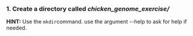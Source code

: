 ### 1. Create a directory called *chicken_genome_exercise/* 
  
  **HINT:** Use the ```mkdir```command. use the argument --help to ask for help if needed. 
